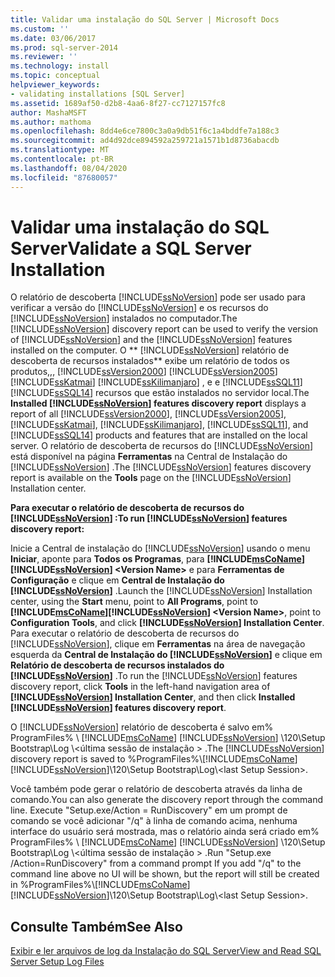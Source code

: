 ```yaml
---
title: Validar uma instalação do SQL Server | Microsoft Docs
ms.custom: ''
ms.date: 03/06/2017
ms.prod: sql-server-2014
ms.reviewer: ''
ms.technology: install
ms.topic: conceptual
helpviewer_keywords:
- validating installations [SQL Server]
ms.assetid: 1689af50-d2b8-4aa6-8f27-cc7127157fc8
author: MashaMSFT
ms.author: mathoma
ms.openlocfilehash: 8dd4e6ce7800c3a0a9db51f6c1a4bddfe7a188c3
ms.sourcegitcommit: ad4d92dce894592a259721a1571b1d8736abacdb
ms.translationtype: MT
ms.contentlocale: pt-BR
ms.lasthandoff: 08/04/2020
ms.locfileid: "87680057"
---
```

# <a name="validate-a-sql-server-installation"></a><span data-ttu-id="f704a-102">Validar uma instalação do SQL Server</span><span class="sxs-lookup"><span data-stu-id="f704a-102">Validate a SQL Server Installation</span></span>
  <span data-ttu-id="f704a-103">O relatório de descoberta [!INCLUDE[ssNoVersion](../../includes/ssnoversion-md.md)] pode ser usado para verificar a versão do [!INCLUDE[ssNoVersion](../../includes/ssnoversion-md.md)] e os recursos do [!INCLUDE[ssNoVersion](../../includes/ssnoversion-md.md)] instalados no computador.</span><span class="sxs-lookup"><span data-stu-id="f704a-103">The [!INCLUDE[ssNoVersion](../../includes/ssnoversion-md.md)] discovery report can be used to verify the version of [!INCLUDE[ssNoVersion](../../includes/ssnoversion-md.md)] and the [!INCLUDE[ssNoVersion](../../includes/ssnoversion-md.md)] features installed on the computer.</span></span> <span data-ttu-id="f704a-104">O \*\* [!INCLUDE[ssNoVersion](../../includes/ssnoversion-md.md)] relatório de descoberta de recursos instalados\*\* exibe um relatório de todos os produtos,,, [!INCLUDE[ssVersion2000](../../includes/ssversion2000-md.md)] [!INCLUDE[ssVersion2005](../../includes/ssversion2005-md.md)] [!INCLUDE[ssKatmai](../../includes/sskatmai-md.md)] [!INCLUDE[ssKilimanjaro](../../includes/sskilimanjaro-md.md)] , e e [!INCLUDE[ssSQL11](../../includes/sssql11-md.md)] [!INCLUDE[ssSQL14](../../includes/sssql14-md.md)] recursos que estão instalados no servidor local.</span><span class="sxs-lookup"><span data-stu-id="f704a-104">The **Installed [!INCLUDE[ssNoVersion](../../includes/ssnoversion-md.md)] features discovery report** displays a report of all [!INCLUDE[ssVersion2000](../../includes/ssversion2000-md.md)], [!INCLUDE[ssVersion2005](../../includes/ssversion2005-md.md)], [!INCLUDE[ssKatmai](../../includes/sskatmai-md.md)], [!INCLUDE[ssKilimanjaro](../../includes/sskilimanjaro-md.md)], [!INCLUDE[ssSQL11](../../includes/sssql11-md.md)], and [!INCLUDE[ssSQL14](../../includes/sssql14-md.md)] products and features that are installed on the local server.</span></span> <span data-ttu-id="f704a-105">O relatório de descoberta de recursos do [!INCLUDE[ssNoVersion](../../includes/ssnoversion-md.md)] está disponível na página **Ferramentas** na Central de Instalação do [!INCLUDE[ssNoVersion](../../includes/ssnoversion-md.md)] .</span><span class="sxs-lookup"><span data-stu-id="f704a-105">The [!INCLUDE[ssNoVersion](../../includes/ssnoversion-md.md)] features discovery report is available on the **Tools** page on the [!INCLUDE[ssNoVersion](../../includes/ssnoversion-md.md)] Installation center.</span></span>  
  
 <span data-ttu-id="f704a-106">**Para executar o relatório de descoberta de recursos do [!INCLUDE[ssNoVersion](../../includes/ssnoversion-md.md)] :**</span><span class="sxs-lookup"><span data-stu-id="f704a-106">**To run [!INCLUDE[ssNoVersion](../../includes/ssnoversion-md.md)] features discovery report:**</span></span>  
  
 <span data-ttu-id="f704a-107">Inicie a Central de instalação do [!INCLUDE[ssNoVersion](../../includes/ssnoversion-md.md)] usando o menu **Iniciar**, aponte para **Todos os Programas**, para **[!INCLUDE[msCoName](../../includes/msconame-md.md)][!INCLUDE[ssNoVersion](../../includes/ssnoversion-md.md)] \<Version Name>** e para **Ferramentas de Configuração** e clique em **Central de Instalação do [!INCLUDE[ssNoVersion](../../includes/ssnoversion-md.md)]** .</span><span class="sxs-lookup"><span data-stu-id="f704a-107">Launch the [!INCLUDE[ssNoVersion](../../includes/ssnoversion-md.md)] Installation center, using the **Start** menu, point to **All Programs**, point to **[!INCLUDE[msCoName](../../includes/msconame-md.md)][!INCLUDE[ssNoVersion](../../includes/ssnoversion-md.md)] \<Version Name>**, point to **Configuration Tools**, and click **[!INCLUDE[ssNoVersion](../../includes/ssnoversion-md.md)] Installation Center**.</span></span> <span data-ttu-id="f704a-108">Para executar o relatório de descoberta de recursos do [!INCLUDE[ssNoVersion](../../includes/ssnoversion-md.md)], clique em **Ferramentas** na área de navegação esquerda da **Central de Instalação do [!INCLUDE[ssNoVersion](../../includes/ssnoversion-md.md)]** e clique em **Relatório de descoberta de recursos instalados do [!INCLUDE[ssNoVersion](../../includes/ssnoversion-md.md)]** .</span><span class="sxs-lookup"><span data-stu-id="f704a-108">To run the [!INCLUDE[ssNoVersion](../../includes/ssnoversion-md.md)] features discovery report, click **Tools** in the left-hand navigation area of **[!INCLUDE[ssNoVersion](../../includes/ssnoversion-md.md)] Installation Center**, and then click **Installed [!INCLUDE[ssNoVersion](../../includes/ssnoversion-md.md)] features discovery report**.</span></span>  
  
 <span data-ttu-id="f704a-109">O [!INCLUDE[ssNoVersion](../../includes/ssnoversion-md.md)] relatório de descoberta é salvo em% ProgramFiles% \\ [!INCLUDE[msCoName](../../includes/msconame-md.md)] [!INCLUDE[ssNoVersion](../../includes/ssnoversion-md.md)] \120\Setup Bootstrap\Log \\<última sessão de instalação \> .</span><span class="sxs-lookup"><span data-stu-id="f704a-109">The [!INCLUDE[ssNoVersion](../../includes/ssnoversion-md.md)] discovery report is saved to %ProgramFiles%\\[!INCLUDE[msCoName](../../includes/msconame-md.md)][!INCLUDE[ssNoVersion](../../includes/ssnoversion-md.md)]\120\Setup Bootstrap\Log\\<last Setup Session\>.</span></span>  
  
 <span data-ttu-id="f704a-110">Você também pode gerar o relatório de descoberta através da linha de comando.</span><span class="sxs-lookup"><span data-stu-id="f704a-110">You can also generate the discovery report through the command line.</span></span> <span data-ttu-id="f704a-111">Execute "Setup.exe/Action = RunDiscovery" em um prompt de comando se você adicionar "/q" à linha de comando acima, nenhuma interface do usuário será mostrada, mas o relatório ainda será criado em% ProgramFiles% \\ [!INCLUDE[msCoName](../../includes/msconame-md.md)] [!INCLUDE[ssNoVersion](../../includes/ssnoversion-md.md)] \120\Setup Bootstrap\Log \\<última sessão de instalação \> .</span><span class="sxs-lookup"><span data-stu-id="f704a-111">Run "Setup.exe /Action=RunDiscovery" from a command prompt If you add "/q" to the command line above no UI will be shown, but the report will still be created in %ProgramFiles%\\[!INCLUDE[msCoName](../../includes/msconame-md.md)][!INCLUDE[ssNoVersion](../../includes/ssnoversion-md.md)]\120\Setup Bootstrap\Log\\<last Setup Session\>.</span></span>  
  
## <a name="see-also"></a><span data-ttu-id="f704a-112">Consulte Também</span><span class="sxs-lookup"><span data-stu-id="f704a-112">See Also</span></span>  
 [<span data-ttu-id="f704a-113">Exibir e ler arquivos de log da Instalação do SQL Server</span><span class="sxs-lookup"><span data-stu-id="f704a-113">View and Read SQL Server Setup Log Files</span></span>](view-and-read-sql-server-setup-log-files.md)  
  
  

